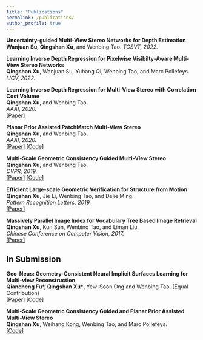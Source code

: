 ```yaml
---
title: "Publications"
permalink: /publications/
author_profile: true
---
```


<b>Uncertainty-guided Multi-View Stereo Networks for Depth Estimation</b> <br> 
<b>Wanjuan Su, Qingshan Xu</b>, and Wenbing Tao.
<i>TCSVT, 2022.</i> 

<b>Learning Inverse Depth Regression for Pixelwise Visibilty-Aware Multi-View Stereo Networks</b> <br> 
<b>Qingshan Xu</b>, Wanjuan Su, Yuhang Qi, Wenbing Tao, and Marc Pollefeys.
<i>IJCV, 2022.</i> 

<b>Learning Inverse Depth Regression for Multi-View Stereo with Correlation Cost Volume</b> <br> 
<b>Qingshan Xu</b>, and Wenbing Tao.  
<i>AAAI, 2020.</i>  
[[Paper]](https://arxiv.org/abs/1912.11746) 

<b>Planar Prior Assisted PatchMatch Multi-View Stereo</b> <br> 
<b>Qingshan Xu</b>, and Wenbing Tao.  
<i>AAAI, 2020.</i>  
[[Paper]](https://arxiv.org/abs/1912.11744) [[Code]](https://github.com/GhiXu/ACMP)

<b>Multi-Scale Geometric Consistency Guided Multi-View Stereo</b> <br> 
<b>Qingshan Xu</b>, and Wenbing Tao.  
<i>CVPR, 2019.</i>  
[[Paper]](https://arxiv.org/abs/1904.08103) [[Code]](https://github.com/GhiXu/ACMM)

<b>Efficient Large-scale Geometric Verification for Structure from Motion</b> <br> 
<b>Qingshan Xu</b>, Jie Li, Wenbing Tao, and Delie Ming.  
<i>Pattern Recognition Letters, 2019.</i>  
[[Paper]](https://www.sciencedirect.com/science/article/abs/pii/S0167865518306512)

<b>Massively Parallel Image Index for Vocabulary Tree Based Image Retrieval</b> <br> 
<b>Qingshan Xu</b>, Kun Sun, Wenbing Tao, and Liman Liu.  
<i>Chinese Conference on Computer Vision, 2017.</i>  
[[Paper]](https://link.springer.com/chapter/10.1007/978-981-10-7302-1_9)

## In Submission
<b>Geo-Neus: Geometry-Consistent Neural Implicit Surfaces Learning for Multi-view Reconstruction</b> <br> 
<b>Qiancheng Fu*, Qingshan Xu*</b>, Yew-Soon Ong and Wenbing Tao. (Equal Contribution)    
[[Paper]](https://arxiv.org/abs/2205.15848) [[Code]](https://github.com/GhiXu/Geo-Neus)

<b>Multi-Scale Geometric Consistency Guided and Planar Prior Assisted Multi-View Stereo</b> <br> 
<b>Qingshan Xu</b>, Weihang Kong, Wenbing Tao, and Marc Pollefeys.    
[[Code]](https://github.com/GhiXu/ACMMP)

   
